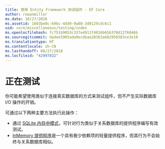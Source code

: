 ```yaml
---
title: 使用 Entity Framework 测试组件 - EF Core
author: rowanmiller
ms.date: 10/27/2016
ms.assetid: 1603be0c-69bc-4dd9-9a08-3d0129cdc6c1
uid: core/miscellaneous/testing/index
ms.openlocfilehash: fc751b9053c337e4911f4016b65b370d1276046b
ms.sourcegitcommit: dadee5905ada9ecdbae28363a682950383ce3e10
ms.translationtype: HT
ms.contentlocale: zh-CN
ms.lasthandoff: 08/27/2018
ms.locfileid: "42997832"
---
```

# <a name="testing"></a>正在测试

你可能希望使用类似于连接真实数据库的方式来测试组件，但不产生实际数据库 I/O 操作的开销。

可通过以下两种主要方法执行此操作：
 * 通过 [SQLite 内存中模式](sqlite.md)，可针对行为类似于关系数据库的提供程序编写有效测试。
 * [InMemory 提供程序](in-memory.md)是一个具有极少依赖项的轻量提供程序，但其行为不会始终与关系数据库相似。

